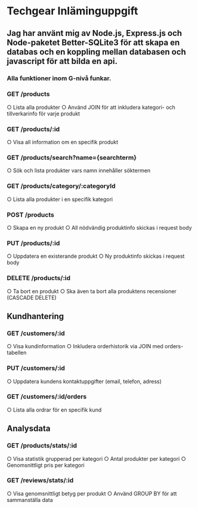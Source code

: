 # Techgear Inläminguppgift

## Jag har använt mig av Node.js, Express.js och Node-paketet Better-SQLite3 för att skapa en databas och en koppling mellan databasen och javascript för att bilda en api.

### Alla funktioner inom G-nivå funkar.
### GET /products 
○ Lista alla produkter 
○ Använd JOIN för att inkludera kategori- och tillverkarinfo för varje produkt 
### GET /products/:id 
○ Visa all information om en specifik produkt 
### GET /products/search?name={searchterm} 
○ Sök och lista produkter vars namn innehåller söktermen 
### GET /products/category/:categoryId 
○ Lista alla produkter i en specifik kategori 
### POST /products 
○ Skapa en ny produkt 
○ All nödvändig produktinfo skickas i request body 
### PUT /products/:id 
○ Uppdatera en existerande produkt 
○ Ny produktinfo skickas i request body 
### DELETE /products/:id 
○ Ta bort en produkt 
○ Ska även ta bort alla produktens recensioner (CASCADE DELETE) 
## Kundhantering 
### GET /customers/:id 
○ Visa kundinformation 
○ Inkludera orderhistorik via JOIN med orders-tabellen 
### PUT /customers/:id 
○ Uppdatera kundens kontaktuppgifter (email, telefon, adress) 
### GET /customers/:id/orders 
○ Lista alla ordrar för en specifik kund 
## Analysdata 
### GET /products/stats/:id
○ Visa statistik grupperad per kategori 
○ Antal produkter per kategori 
○ Genomsnittligt pris per kategori 
### GET /reviews/stats/:id 
○ Visa genomsnittligt betyg per produkt 
○ Använd GROUP BY för att sammanställa data
